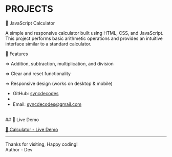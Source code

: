 # PROJECTS
🧮 JavaScript Calculator
<br>

A simple and responsive calculator built using HTML, CSS, and JavaScript.
<br>
This project performs basic arithmetic operations and provides an intuitive interface similar to a standard calculator.
<br>

🚀 Features
<br>

=> Addition, subtraction, multiplication, and division
<br>

=> Clear and reset functionality
<br>

=> Responsive design (works on desktop & mobile)
<br>

- GitHub: [syncdecodes](https://github.com/syncdecodes)
- <br>
- Email: syncdecodes@gmail.com
 <br>
## 🚀 Live Demo

[🧮 Calculator - Live Demo](https://snazzy-bavarois-f3abb6.netlify.app)


---

Thanks for visiting, Happy coding!
<br>
Author - Dev

